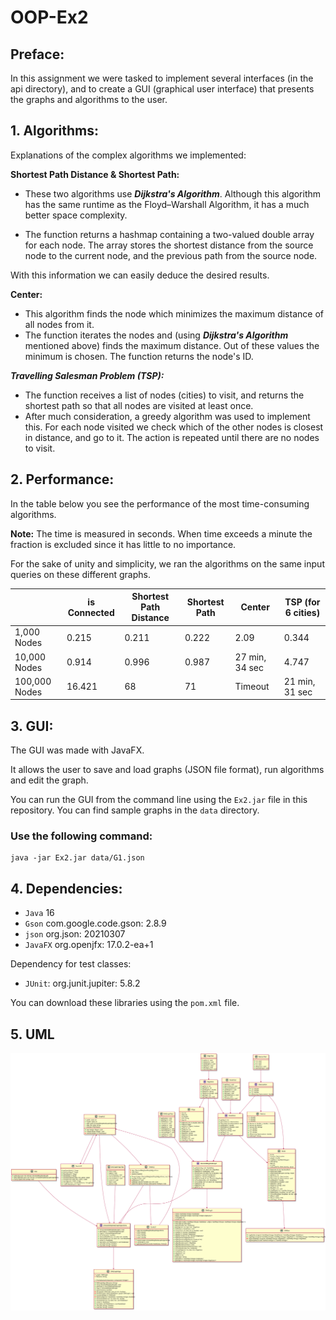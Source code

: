 # OOP-Ex2

## Preface:

In this assignment we were tasked to implement several interfaces (in the api directory), and to create a GUI (graphical
user interface) that presents the graphs and algorithms to the user.

## 1. Algorithms:

Explanations of the complex algorithms we implemented:

**Shortest Path Distance & Shortest Path:**

* These two algorithms use ***Dijkstra's Algorithm***. Although this algorithm has the same runtime as the
  Floyd–Warshall Algorithm, it has a much better space complexity.

* The function returns a hashmap containing a two-valued double array for each node. The array stores the shortest
  distance from the source node to the current node, and the previous path from the source node.

With this information we can easily deduce the desired results.

**Center:**

* This algorithm finds the node which minimizes the maximum distance of all nodes from it.
* The function iterates the nodes and (using ***Dijkstra's Algorithm*** mentioned above) finds the maximum distance. Out
  of these values the minimum is chosen. The function returns the node's ID.

***Travelling Salesman Problem (TSP):***

* The function receives a list of nodes (cities) to visit, and returns the shortest path so that all nodes are visited
  at least once.
* After much consideration, a greedy algorithm was used to implement this. For each node visited we check which of the
  other nodes is closest in distance, and go to it. The action is repeated until there are no nodes to visit.

## 2. Performance:

In the table below you see the performance of the most time-consuming algorithms.

**Note:** The time is measured in seconds. When time exceeds a minute the fraction is excluded since it has little to no
importance.

For the sake of unity and simplicity, we ran the algorithms on the same input queries on these different graphs.

|                        | is Connected           | Shortest Path Distance | Shortest Path      | Center         | TSP (for 6 cities) |
| ---------------------- | ---------------------- | ---------------------- | ------------------ | -------------- | ------------------ |
| 1,000 Nodes            | 0.215                  | 0.211                  | 0.222              | 2.09           | 0.344              |
| 10,000 Nodes           | 0.914                  | 0.996                  | 0.987              | 27 min, 34 sec | 4.747              |
| 100,000 Nodes          | 16.421                 | 68                     | 71                 | Timeout        | 21 min, 31 sec     |

## 3. GUI:

The GUI was made with JavaFX.

It allows the user to save and load graphs (JSON file format), run algorithms and edit the graph.

You can run the GUI from the command line using the ``Ex2.jar`` file in this repository. You can find sample graphs in
the ``data`` directory.

### Use the following command:

```
java -jar Ex2.jar data/G1.json 
```

## 4. Dependencies:

* ``Java`` 16
* ``Gson`` com.google.code.gson: 2.8.9
* ``json`` org.json: 20210307
* ``JavaFX`` org.openjfx: 17.0.2-ea+1

Dependency for test classes:

* ``JUnit``: org.junit.jupiter: 5.8.2

You can download these libraries using the ``pom.xml`` file.

## 5. UML

![Click to enlarge](https://github.com/adiy55/OOP-Ex2/blob/main/data/ClassDiagram.svg)
